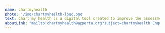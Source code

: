 ```yaml
---
name: chartmyhealth
photo: '/img/chartmyhealth-logo.png'
text: Chart my health is a digital tool created to improve the assessment and monitoring of physical health tests in patients with mental illness and those with long term physical conditions, enabling the timely identification of patients’ needs and access to evidence-based interventions. Support and implementation services are available from our Apperta Partner <a href='https://www.staircase13.com/'>Staircase 13</a>
aboutLink: "mailto:chartmyhealth@apperta.org?subject=chartmyhealth Enquiry"
---
```

